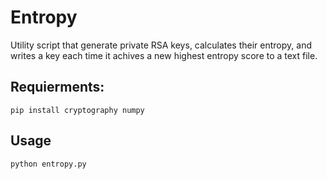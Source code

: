 # Entropy
Utility script that generate private RSA keys, calculates their entropy, and writes a key each time it achives a new highest entropy score to a text file.

## Requierments:
```
pip install cryptography numpy
```

## Usage
```
python entropy.py
```
